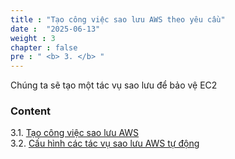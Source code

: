 ```yaml
---
title : "Tạo công việc sao lưu AWS theo yêu cầu"
date :  "2025-06-13" 
weight : 3
chapter : false
pre : " <b> 3. </b> "
---
```


Chúng ta sẽ tạo một tác vụ sao lưu để bảo vệ EC2

### Content
3.1. [Tạo công việc sao lưu AWS](3.1-backup-jobs/) \
3.2. [Cấu hình các tác vụ sao lưu AWS tự động](3.2-configure-backup-jobs/)